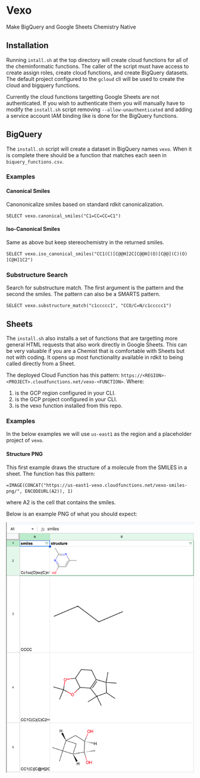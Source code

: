 # Vexo

Make BigQuery and Google Sheets Chemistry Native

## Installation

Running `intall.sh` at the top directory will create cloud functions for all of the cheminformatic functions.  The caller
of the script must have access to create assign roles, create cloud functions, and create BigQuery datasets.  The default
project configured to the `gcloud` cli will be used to create the cloud and bigquery functions.

Currently the cloud functions targetting Google Sheets are not authenticated.  If you wish to authenticate them you will manually have to modify the `install.sh` script removing `--allow-unauthenticated` and adding a service account IAM binding like is done for the BigQuery functions.

## BigQuery

The `install.sh` script will create a dataset in BigQuery names `vexo`.  When it is complete there should be a function that matches each seen in `biquery_functions.csv`.

### Examples

#### Canonical Smiles

Canononicalize smiles based on standard rdkit canonicalization.

```
SELECT vexo.canonical_smiles("C1=CC=CC=C1")
```

#### Iso-Canonical Smiles

Same as above but keep stereochemistry in the returned smiles.

```
SELECT vexo.iso_canonical_smiles("CC1(C)[C@@H]2C[C@@H](O)[C@@](C)(O)[C@H]1C2")
```

### Substructure Search

Search for substructure match.  The first argument is the pattern and the second the smiles.  The pattern
can also be a SMARTS pattern.

```
SELECT vexo.substructure_match("c1ccccc1", "CCO/C=N/c1ccccc1")
```

## Sheets

The `install.sh` also installs a set of functions that are targetting more general HTML requests that also work directly in Google Sheets.  This can be very
valuable if you are a Chemist that is comfortable with Sheets but not with coding.  It opens up most functionality available in rdkit to being called
directly from a Sheet.

The deployed Cloud Function has this pattern: `https://<REGION>-<PROJECT>.cloudfunctions.net/vexo-<FUNCTION>`. Where:
1. <REGION> is the GCP region configured in your CLI.
2. <PROJECT> is the GCP project configured in your CLI.
3. <FUNCTION> is the vexo function installed from this repo.

### Examples

In the below examples we will use `us-east1` as the region and a placeholder project of `vexo`.


#### Structure PNG

This first example draws the structure of a molecule from the SMILES in a sheet.  The function has this pattern:

```
=IMAGE(CONCAT("https://us-east1-vexo.cloudfunctions.net/vexo-smiles-png/", ENCODEURL(A2)), 1)
```

where A2 is the cell that contains the smiles.

Below is an example PNG of what you should expect:

![Sheet PNG Molecule](images/structure_png_sheets.png "Sheet PNG")


